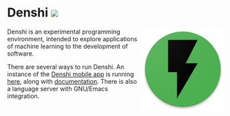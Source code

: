# Denshi <a href="https://liberapay.com/xkapastel"><img src="http://img.shields.io/liberapay/patrons/xkapastel.svg?logo=liberapay"></a>

<img src="/media/lightning-192.png"
     alt="A black lightning bolt on an orange background"
     align="right"/>

Denshi is an experimental programming environment, intended to explore
applications of machine learning to the development of software.

There are several ways to run Denshi. An instance of the [Denshi
mobile app](https://denshi.app) is running [here](https://denshi.app),
along with [documentation](https://denshi.app/doc). There is also a
language server with GNU/Emacs integration.
